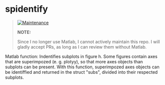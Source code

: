 # spidentify

> [![Maintenance](https://img.shields.io/badge/Maintained%3F-no-red.svg)](https://bitbucket.org/lbesson/ansi-colors)
>
> __NOTE:__
>
> Since I no longer use Matlab, I cannot actively maintain this repo.
> I will gladly accept PRs, as long as I can review them without Matlab.

Matlab function: Indentifies subplots in  figure h. Some figures contain axes that are superimpozed (e. g. plotyy), so that more axes objects than subplots can be present. With this function, superimpozed axes objects can be identiffied and returned in the struct "subs", divided into their respected subplots.
